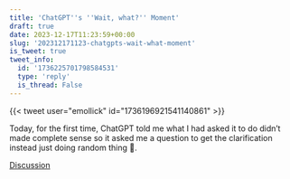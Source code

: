 ```yaml
---
title: 'ChatGPT''s ''Wait, what?'' Moment'
draft: true
date: 2023-12-17T11:23:59+00:00
slug: '202312171123-chatgpts-wait-what-moment'
is_tweet: true
tweet_info:
  id: '1736225701798584531'
  type: 'reply'
  is_thread: False
---
```




{{< tweet user="emollick" id="1736196921541140861" >}}

Today, for the first time, ChatGPT told me what I had asked it to do didn’t made complete sense so it asked me a question to get the clarification instead just doing random thing 🤯.

[Discussion](https://x.com/sytelus/status/1736225701798584531)
